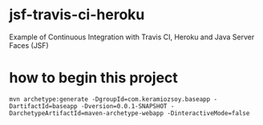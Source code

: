 # jsf-travis-ci-heroku
Example of Continuous Integration with Travis CI, Heroku and Java Server Faces (JSF)

# how to begin this project
`mvn archetype:generate -DgroupId=com.keramiozsoy.baseapp -DartifactId=baseapp -Dversion=0.0.1-SNAPSHOT -DarchetypeArtifactId=maven-archetype-webapp -DinteractiveMode=false`

